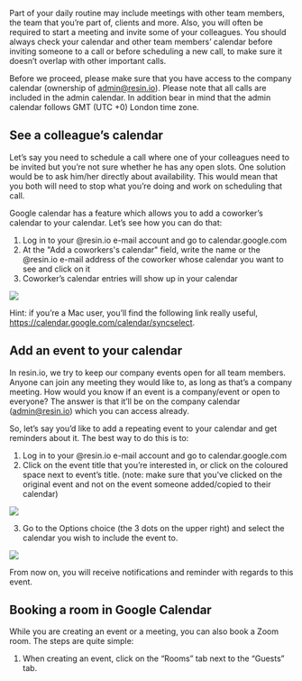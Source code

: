Part of your daily routine may include meetings with other team members, the team that you’re part of, clients and more. Also, you will often be required to start a meeting and invite some of your colleagues. You should always check your calendar and other team members’ calendar before inviting someone to a call or before scheduling a new call, to make sure it doesn’t overlap with other important calls. 

Before we proceed, please make sure that you have access to the company calendar (ownership of admin@resin.io). Please note that all calls are included in the admin calendar. In addition bear in mind that the admin calendar follows GMT (UTC +0) London time zone.

## See a colleague’s calendar
Let’s say you need to schedule a call where one of your colleagues need to be invited but you’re not sure whether he has any open slots. One solution would be to ask him/her directly about availability. This would mean that you both will need to stop what you’re doing and work on scheduling that call.

Google calendar has a feature which allows you to add a coworker’s calendar to your calendar. Let’s see how you can do that:

1. Log in to your @resin.io e-mail account and go to calendar.google.com
1. At the "Add a coworkers's calendar" field, write the name or the @resin.io e-mail address of the coworker whose calendar you want to see and click on it
1. Coworker’s calendar entries will show up in your calendar

![](  http://i67.tinypic.com/34zdgjp.png)

Hint: if you’re a Mac user, you’ll find the following link really useful, https://calendar.google.com/calendar/syncselect.

## Add an event to your calendar
In resin.io, we try to keep our company events open for all team members. Anyone can join any meeting they would like to, as long as that’s a company meeting. How would you know if an event is a company/event or open to everyone? The answer is that it’ll be on the company calendar (admin@resin.io) which you can access already.

So, let’s say you’d like to add a repeating event to your calendar and get reminders about it. The best way to do this is to:

1. Log in to your @resin.io e-mail account and go to calendar.google.com
1. Click on the event title that you’re interested in, or click on the coloured space next to event’s title. (note: make sure that you've clicked on the original event and not on the event someone added/copied to their calendar)

![](http://i66.tinypic.com/2nbynfl.png)

3. Go to the Options choice (the 3 dots on the upper right) and select the calendar you wish to include the event to.

![](http://i67.tinypic.com/b3rhmt.png)

From now on, you will receive notifications and reminder with regards to this event.

## Booking a room in Google Calendar

While you are creating an event or a meeting, you can also book a Zoom room. The steps are quite simple:   

1. When creating an event, click on the “Rooms” tab next to the “Guests” tab.
